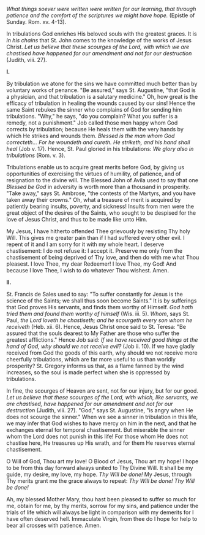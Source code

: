 
*What things soever were written were written for our learning, that through patience and the comfort of the scriptures we might have hope.* (Epistle of Sunday. Rom. xv. 4-13).

In tribulations God enriches His beloved souls with the greatest graces. It is *in his chains* that St. John comes to the knowledge of the works of Jesus Christ. *Let us believe that these scourges of the Lord, with which we are chastised have happened for our amendment and not for our destruction* (Judith, viii. 27).

**I\.**

By tribulation we atone for the sins we have committed much better than by voluntary works of penance. \"Be assured,\" says St. Augustine, \"that God is a physician, and that tribulation is a salutary medicine.\" Oh, how great is the efficacy of tribulation in healing the wounds caused by our sins! Hence the same Saint rebukes the sinner who complains of God for sending him tribulations. \"Why,\" he says, \"do you complain? What you suffer is a remedy, not a punishment.\" Job called those men happy whom God corrects by tribulation; because He heals them with the very hands by which He strikes and wounds them. *Blessed is the man whom God correcteth\... For he woundeth and cureth. He striketh, and his hand shall heal* (Job v. 17). Hence, St. Paul gloried in his tribulations: *We glory also in tribulations* (Rom. v. 3).

Tribulations enable us to acquire great merits before God, by giving us opportunities of exercising the virtues of humility, of patience, and of resignation to the divine will. The Blessed John of Avila used to say that one *Blessed be God* in adversity is worth more than a thousand in prosperity. \"Take away,\" says St. Ambrose, \"the contests of the Martyrs, and you have taken away their crowns.\" Oh, what a treasure of merit is acquired by patiently bearing insults, poverty, and sickness! Insults from men were the great object of the desires of the Saints, who sought to be despised for the love of Jesus Christ, and thus to be made like unto Him.

My Jesus, I have hitherto offended Thee grievously by resisting Thy holy Will. This gives me greater pain than if I had suffered every other evil. I repent of it and I am sorry for it with my whole heart. I deserve chastisement: I do not refuse it: I accept it. Preserve me only from the chastisement of being deprived of Thy love, and then do with me what Thou pleasest. I love Thee, my dear Redeemer! I love Thee, my God! And because I love Thee, I wish to do whatever Thou wishest. Amen.

**II\.**

St. Francis de Sales used to say: \"To suffer constantly for Jesus is the science of the Saints; we shall thus soon become Saints.\" It is by sufferings that God proves His servants, and finds them worthy of Himself. *God hath tried them and found them worthy of himself* (Wis. iii. 5). *Whom*, says St. Paul, *the Lord loveth he chastiseth; and he scourgeth every son whom he receiveth* (Heb. xii. 6). Hence, Jesus Christ once said to St. Teresa: \"Be assured that the souls dearest to My Father are those who suffer the greatest afflictions.\" Hence Job said: *If we have received good things at the hand of God, why should we not receive evil?* (Job ii. 10). If we have gladly received from God the goods of this earth, why should we not receive more cheerfully tribulations, which are far more useful to us than worldly prosperity? St. Gregory informs us that, as a flame fanned by the wind increases, so the soul is made perfect when she is oppressed by tribulations.

In fine, the scourges of Heaven are sent, not for our injury, but for our good. *Let us believe that these scourges of the Lord, with which, like servants, we are chastised, have happened for our amendment and not for our destruction* (Judith, viii. 27). \"God,\" says St. Augustine, \"is angry when He does not scourge the sinner.\" When we see a sinner in tribulation in this life, we may infer that God wishes to have mercy on him in the next, and that he exchanges eternal for temporal chastisement. But miserable the sinner whom the Lord does not punish in this life! For those whom He does not chastise here, He treasures up His wrath, and for them He reserves eternal chastisement.

O Will of God, Thou art my love! O Blood of Jesus, Thou art my hope! I hope to be from this day forward always united to Thy Divine Will. It shall be my guide, my desire, my love, my hope. *Thy Will be done!* My Jesus, through Thy merits grant me the grace always to repeat: *Thy Will be done! Thy Will be done!*

Ah, my blessed Mother Mary, thou hast been pleased to suffer so much for me, obtain for me, by thy merits, sorrow for my sins, and patience under the trials of life which will always be light in comparison with my demerits for I have often deserved hell. Immaculate Virgin, from thee do I hope for help to bear all crosses with patience. Amen.

